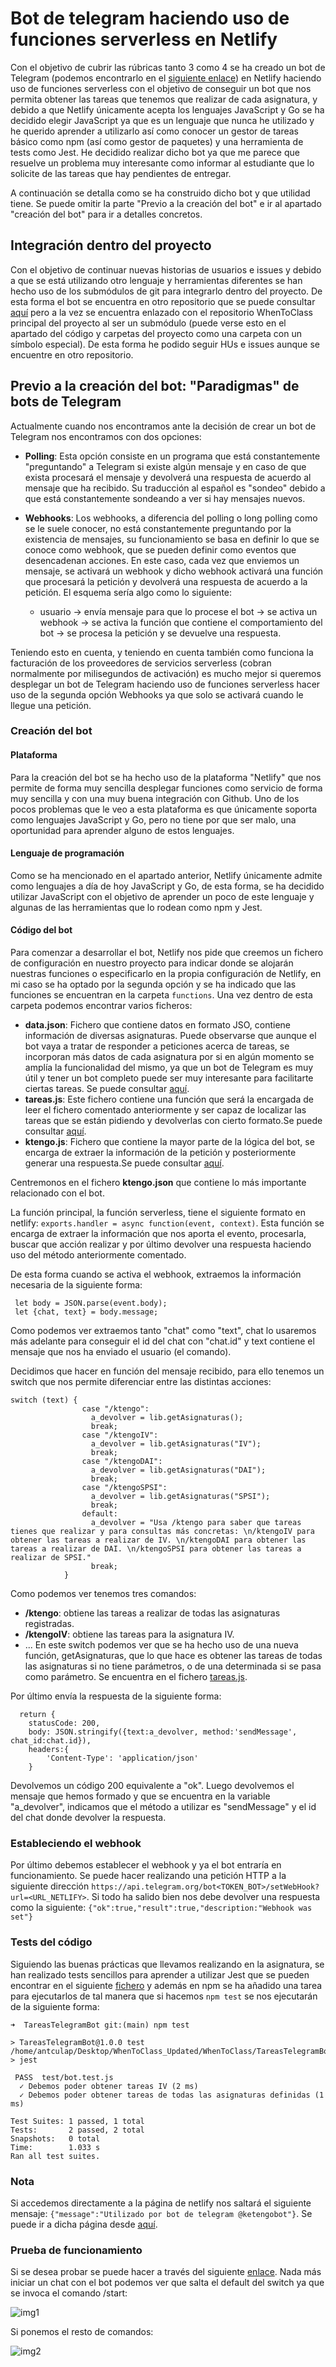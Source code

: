 # Bot de telegram haciendo uso de funciones serverless en Netlify

Con el objetivo de cubrir las rúbricas tanto 3 como 4 se ha creado un bot de Telegram (podemos encontrarlo en el [siguiente enlace](https://t.me/ktengobot)) en Netlify haciendo uso de funciones serverless con el objetivo de conseguir un bot que nos permita obtener las tareas que tenemos que realizar de cada asignatura, y debido a que Netlify únicamente acepta los lenguajes JavaScript y Go se ha decidido elegir JavaScript ya que es un lenguaje que nunca he utilizado y he querido aprender a utilizarlo así como conocer un gestor de tareas básico como npm (así como gestor de paquetes) y una herramienta de tests como Jest. He decidido realizar dicho bot ya que me parece que resuelve un problema muy interesante como informar al estudiante que lo solicite de las tareas que hay pendientes de entregar.

A continuación se detalla como se ha construido dicho bot y que utilidad tiene. Se puede omitir la parte "Previo a la creación del bot" e ir al apartado "creación del bot" para ir a detalles concretos.

## Integración dentro del proyecto
Con el objetivo de continuar nuevas historias de usuarios e issues y debido a que se está utilizando otro lenguaje y herramientas diferentes se han hecho uso de los submódulos de git para integrarlo dentro del proyecto. De esta forma el bot se encuentra en otro repositorio que se puede consultar [aquí](https://github.com/antoniocuadros/TareasTelegramBot) pero a la vez se encuentra enlazado con el repositorio WhenToClass principal del proyecto al ser un submódulo (puede verse esto en el apartado del código y carpetas del proyecto como una carpeta con un símbolo especial). De esta forma he podido seguir HUs e issues aunque se encuentre en otro repositorio.

## Previo a la creación del bot: "Paradigmas" de bots de Telegram
Actualmente cuando nos encontramos ante la decisión de crear un bot de Telegram nos encontramos con dos opciones:

- **Polling**: Esta opción consiste en un programa que está constantemente "preguntando" a Telegram si existe algún mensaje y en caso de que exista procesará el mensaje y devolverá una respuesta de acuerdo al mensaje que ha recibido. Su traducción al español es "sondeo" debido a que está constantemente sondeando a ver si hay mensajes nuevos.

- **Webhooks**: Los webhooks, a diferencia del polling o long polling como se le suele conocer, no está constantemente preguntando por la existencia de mensajes, su funcionamiento se basa en definir lo que se conoce como webhook, que se pueden definir como eventos que desencadenan acciones. En este caso, cada vez que enviemos un mensaje, se activará un webhook y dicho webhook activará una función que procesará la petición y devolverá una respuesta de acuerdo a la petición. El esquema sería algo como lo siguiente:
  - usuario -> envía mensaje para que lo procese el bot -> se activa un webhook -> se activa la función que contiene el comportamiento del bot -> se procesa la petición y se devuelve una respuesta.

Teniendo esto en cuenta, y teniendo en cuenta también como funciona la facturación de los proveedores de servicios serverless (cobran normalmente por milisegundos de activación) es mucho mejor si queremos desplegar un bot de Telegram haciendo uso de funciones serverless hacer uso de la segunda opción Webhooks ya que solo se activará cuando le llegue una petición.

### Creación del bot
#### Plataforma
Para la creación del bot se ha hecho uso de la plataforma "Netlify" que nos permite de forma muy sencilla desplegar funciones como servicio de forma muy sencilla y con una muy buena integración con Github. Uno de los pocos problemas que le veo a esta plataforma es que únicamente soporta como lenguajes JavaScript y Go, pero no tiene por que ser malo, una oportunidad para aprender alguno de estos lenguajes.

#### Lenguaje de programación
Como se ha mencionado en el apartado anterior, Netlify únicamente admite como lenguajes a día de hoy JavaScript y Go, de esta forma, se ha decidido utilizar JavaScript con el objetivo de aprender un poco de este lenguaje y algunas de las herramientas que lo rodean como npm y Jest.

#### Código del bot
Para comenzar a desarrollar el bot, Netlify nos pide que creemos un fichero de configuración en nuestro proyecto para indicar donde se alojarán nuestras funciones o especificarlo en la propia configuración de Netlify, en mi caso se ha optado por la segunda opción y se ha indicado que las funciones se encuentran en la carpeta `functions`.
Una vez dentro de esta carpeta podemos encontrar varios ficheros:
- **data.json**: Fichero que contiene datos en formato JSO, contiene información de diversas asignaturas. Puede observarse que aunque el bot vaya a tratar de responder a peticiones acerca de tareas, se incorporan más datos de cada asignatura por si en algún momento se amplía la funcionalidad del mismo, ya que un bot de Telegram es muy útil y tener un bot completo puede ser muy interesante para facilitarte ciertas tareas. Se puede consultar [aquí](https://github.com/antoniocuadros/TareasTelegramBot/blob/main/functions/data.json).
- **tareas.js**: Este fichero contiene una función que será la encargada de leer el fichero comentado anteriormente y ser capaz de localizar las tareas que se están pidiendo y devolverlas con cierto formato.Se puede consultar [aquí](https://github.com/antoniocuadros/TareasTelegramBot/blob/main/functions/tareas.js).
- **ktengo.js**: Fichero que contiene la mayor parte de la lógica del bot, se encarga de extraer la información de la petición y posteriormente generar una respuesta.Se puede consultar [aquí](https://github.com/antoniocuadros/TareasTelegramBot/blob/main/functions/ktengo.js).


Centremonos en el fichero **ktengo.json** que contiene lo más importante relacionado con el bot.

La función principal, la función serverless, tiene el siguiente formato en netlify: `exports.handler = async function(event, context)`.
Esta función se encarga de extraer la información que nos aporta el evento, procesarla, buscar que acción realizar y por último devolver una respuesta haciendo uso del método anteriormente comentado.

De esta forma cuando se activa el webhook, extraemos la información necesaria de la siguiente forma:


```
 let body = JSON.parse(event.body);
 let {chat, text} = body.message;
```

Como podemos ver extraemos tanto "chat" como "text", chat lo usaremos más adelante para conseguir el id del chat con "chat.id" y text contiene el mensaje que nos ha enviado el usuario (el comando).


Decidimos que hacer en función del mensaje recibido, para ello tenemos un switch que nos permite diferenciar entre las distintas acciones: 

```
switch (text) {
                case "/ktengo":
                  a_devolver = lib.getAsignaturas();
                  break;
                case "/ktengoIV":
                  a_devolver = lib.getAsignaturas("IV");
                  break;
                case "/ktengoDAI":
                  a_devolver = lib.getAsignaturas("DAI");
                  break;
                case "/ktengoSPSI":
                  a_devolver = lib.getAsignaturas("SPSI");
                  break;
                default:
                  a_devolver = "Usa /ktengo para saber que tareas tienes que realizar y para consultas más concretas: \n/ktengoIV para obtener las tareas a realizar de IV. \n/ktengoDAI para obtener las tareas a realizar de DAI. \n/ktengoSPSI para obtener las tareas a realizar de SPSI."
                  break;
            }       
```

Como podemos ver tenemos tres comandos:
- **/ktengo**: obtiene las tareas a realizar de todas las asignaturas registradas.
- **/ktengoIV**: obtiene las tareas para la asignatura IV.
- ...
En este switch podemos ver que se ha hecho uso de una nueva función, getAsignaturas, que lo que hace es obtener las tareas de todas las asignaturas si no tiene parámetros, o de una determinada si se pasa como parámetro. Se encuentra en el fichero [tareas.js](https://github.com/antoniocuadros/TareasTelegramBot/blob/main/functions/tareas.js).

Por último envía la respuesta de la siguiente forma:

```
  return {
    statusCode: 200,
    body: JSON.stringify({text:a_devolver, method:'sendMessage', chat_id:chat.id}),
    headers:{
        'Content-Type': 'application/json'
    }
```
Devolvemos un código 200 equivalente a "ok".
Luego devolvemos el mensaje que hemos formado y que se encuentra en la variable "a_devolver", indicamos que el método a utilizar es "sendMessage" y el id del chat donde devolver la respuesta.

### Estableciendo el webhook
Por último debemos establecer el webhook y ya el bot entraría en funcionamiento. Se puede hacer realizando una petición HTTP a la siguiente dirección `https://api.telegram.org/bot<TOKEN_BOT>/setWebHook?url=<URL_NETLIFY>`. Si todo ha salido bien nos debe devolver una respuesta como la siguiente:
`{"ok":true,"result":true,"description:"Webhook was set"}`


### Tests del código
Siguiendo las buenas prácticas que llevamos realizando en la asignatura, se han realizado tests sencillos para aprender a utilizar Jest que se pueden encontrar en el siguiente [fichero](https://github.com/antoniocuadros/TareasTelegramBot/blob/main/test/bot.test.js) y además en npm se ha añadido una tarea para ejecutarlos de tal manera que si hacemos `npm test` se nos ejecutarán de la siguiente forma:

```
➜  TareasTelegramBot git:(main) npm test

> TareasTelegramBot@1.0.0 test /home/antculap/Desktop/WhenToClass_Updated/WhenToClass/TareasTelegramBot
> jest

 PASS  test/bot.test.js
  ✓ Debemos poder obtener tareas IV (2 ms)
  ✓ Debemos poder obtener tareas de todas las asignaturas definidas (1 ms)

Test Suites: 1 passed, 1 total
Tests:       2 passed, 2 total
Snapshots:   0 total
Time:        1.033 s
Ran all test suites.

```


### Nota
Si accedemos directamente a la página de netlify nos saltará el siguiente mensaje: `{"message":"Utilizado por bot de telegram @ketengobot"}`.
Se puede ir a dicha página desde [aquí](https://ktengo.netlify.app/.netlify/functions/ktengo).

### Prueba de funcionamiento
Si se desea probar se puede hacer a través del siguiente [enlace](https://t.me/ktengobot).
Nada más iniciar un chat con el bot podemos ver que salta el default del switch ya que se invoca el comando /start:

![img1](https://github.com/antoniocuadros/WhenToClass/blob/master/docs/serverless/images/8.png)

Si ponemos el resto de comandos:

![img2](https://github.com/antoniocuadros/WhenToClass/blob/master/docs/serverless/images/9.jpeg)